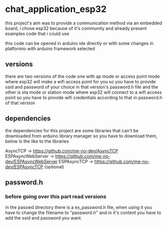 # chat_application_esp32

this project's aim was to provide a communication method via an embedded board, i chose esp32 because of
it's community and already present examples code that i could use

this code can be opened in arduino ide directly or with some changes in platformio with arduino framework selected 

## versions

there are two versions of the code one with ap mode or access point mode where esp32 will make a wifi access point
for you so you have to provide ssid and password of your choice in that version's password.h file
and the other is sta mode or station mode where esp32 will connect to a wifi access point so you have to 
provide wifi credentials according to that in password.h of that version

## dependencies

the dependencies for this project are some libraries that can't be downloaded from arduino library manager
so you have to download them, below is the like to the libraries

AsyncTCP           ->   https://github.com/me-no-dev/AsyncTCP
ESPAsyncWebServer  ->   https://github.com/me-no-dev/ESPAsyncWebServer
ESPAsyncTCP        ->   https://github.com/me-no-dev/ESPAsyncTCP           (optional)

## password.h

### before going over this part read versions

in the passwd directory there is a ex_password.h file, when using it you have to change the filename to "password.h"
and in it's content you have to add the ssid and password you want. 